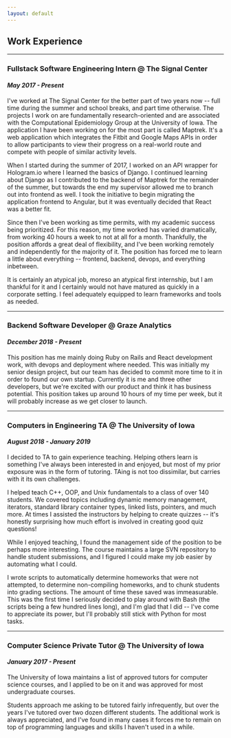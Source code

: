 ```yaml
---
layout: default
---
```


## Work Experience

---

### Fullstack Software Engineering Intern @ The Signal Center
#### *May 2017 - Present*

I've worked at The Signal Center for the better part of two years now -- full time during the summer and school breaks, and part time otherwise. The projects I work on are fundamentally research-oriented and are associated with the Computational Epidemiology Group at the University of Iowa. The application I have been working on for the most part is called Maptrek. It's a web application which integrates the Fitbit and Google Maps APIs in order to allow participants to view their progress on a real-world route and compete with people of similar activity levels.

When I started during the summer of 2017, I worked on an API wrapper for Hologram.io where I learned the basics of Django. I continued learning about Django as I contributed to the backend of Maptrek for the remainder of the summer, but towards the end my supervisor allowed me to branch out into frontend as well. I took the initiative to begin migrating the application frontend to Angular, but it was eventually decided that React was a better fit.

Since then I've been working as time permits, with my academic success being prioritized. For this reason, my time worked has varied dramatically, from working 40 hours a week to not at all for a month. Thankfully, the position affords a great deal of flexibility, and I've been working remotely and independently for the majority of it. The position has forced me to learn a little about everything -- frontend, backend, devops, and everything inbetween.

It is certainly an atypical job, moreso an atypical first internship, but I am thankful for it and I certainly would not have matured as quickly in a corporate setting. I feel adequately equipped to learn frameworks and tools as needed.

---

### Backend Software Developer @ Graze Analytics
#### *December 2018 - Present*

This position has me mainly doing Ruby on Rails and React development work, with devops and deployment where needed. This was initially my senior design project, but our team has decided to commit more time to it in order to found our own startup. Currently it is me and three other developers, but we're excited with our product and think it has business potential. This position takes up around 10 hours of my time per week, but it will probably increase as we get closer to launch.

---

### Computers in Engineering TA @ The University of Iowa
#### *August 2018 - January 2019* 
I decided to TA to gain experience teaching. Helping others learn is something I've always been interested in and enjoyed, but most of my prior exposure was in the form of tutoring. TAing is not too dissimilar, but carries with it its own challenges. 

I helped teach C++, OOP, and Unix fundamentals to a class of over 140 students. We covered topics including dynamic memory management, iterators, standard library container types, linked lists, pointers, and much more. At times I assisted the instructors by helping to create quizzes -- it's honestly surprising how much effort is involved in creating good quiz questions!

While I enjoyed teaching, I found the management side of the position to be perhaps more interesting. The course maintains a large SVN repository to handle student submissions, and I figured I could make my job easier by automating what I could. 

I wrote scripts to automatically determine homeworks that were not attempted, to determine non-compiling homeworks, and to chunk students into grading sections. The amount of time these saved was immeasurable. This was the first time I seriously decided to play around with Bash (the scripts being a few hundred lines long), and I'm glad that I did -- I've come to appreciate its power, but I'll probably still stick with Python for most tasks.

---

### Computer Science Private Tutor @ The University of Iowa
#### *January 2017 - Present*

The University of Iowa maintains a list of approved tutors for computer science courses, and I applied to be on it and was approved for most undergraduate courses.

Students approach me asking to be tutored fairly infrequently, but over the years I've tutored over two dozen different students. The additional work is always appreciated, and I've found in many cases it forces me to remain on top of programming languages and skills I haven't used in a while.

